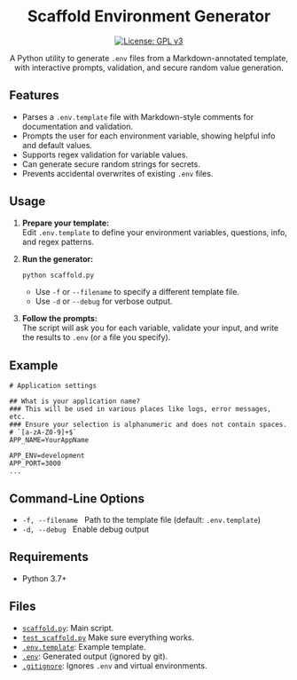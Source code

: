 <div align="center">

# Scaffold Environment Generator

[![License: GPL v3](https://img.shields.io/badge/License-GPLv3-blue.svg)](https://www.gnu.org/licenses/gpl-3.0)

A Python utility to generate `.env` files from a Markdown-annotated template, with interactive prompts, validation, and secure random value generation.

</div>

## Features

- Parses a `.env.template` file with Markdown-style comments for documentation and validation.
- Prompts the user for each environment variable, showing helpful info and default values.
- Supports regex validation for variable values.
- Can generate secure random strings for secrets.
- Prevents accidental overwrites of existing `.env` files.

## Usage

1. **Prepare your template:**  
   Edit `.env.template` to define your environment variables, questions, info, and regex patterns.

2. **Run the generator:**
   ```sh
   python scaffold.py
   ```
   - Use `-f` or `--filename` to specify a different template file.
   - Use `-d` or `--debug` for verbose output.

3. **Follow the prompts:**  
   The script will ask you for each variable, validate your input, and write the results to `.env` (or a file you specify).

## Example

```
# Application settings

## What is your application name?
### This will be used in various places like logs, error messages, etc.
### Ensure your selection is alphanumeric and does not contain spaces.
# `[a-zA-Z0-9]+$`
APP_NAME=YourAppName

APP_ENV=development
APP_PORT=3000
...
```

## Command-Line Options

- `-f, --filename` &nbsp; Path to the template file (default: `.env.template`)
- `-d, --debug` &nbsp; Enable debug output

## Requirements

- Python 3.7+

## Files

- [`scaffold.py`](scaffold.py): Main script.
- [`test_scaffold.py`](test_scaffold.py) Make sure everything works.
- [`.env.template`](.env.template): Example template.
- [`.env`](.env): Generated output (ignored by git).
- [`.gitignore`](.gitignore): Ignores `.env` and virtual environments.
